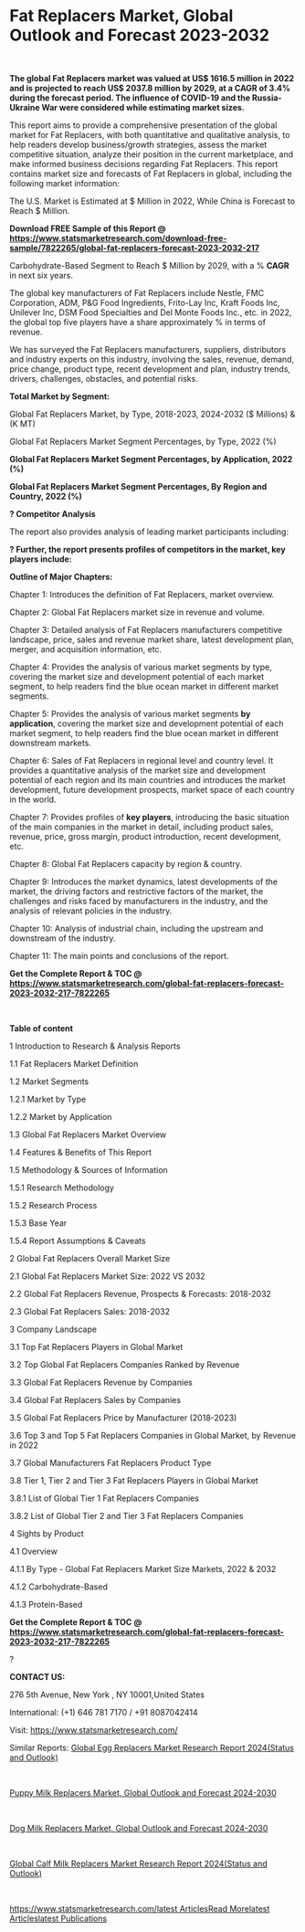 <h1>Fat Replacers Market, Global Outlook and Forecast 2023-2032</h1><br/><p><strong>The global Fat Replacers market was valued at US$ 1616.5 million in 2022 and is projected to reach US$ 2037.8 million by 2029, at a <strong>CAGR</strong> of 3.4% during the forecast period. The influence of COVID-19 and the Russia-Ukraine War were considered while estimating market sizes.</strong></p>
 
 
 
 <p>This report aims to provide a comprehensive presentation of the global market for Fat Replacers, with both quantitative and qualitative analysis, to help readers develop business/growth strategies, assess the market competitive situation, analyze their position in the current marketplace, and make informed business decisions regarding Fat Replacers. This report contains market size and forecasts of Fat Replacers in global, including the following market information:</p>
 
 
 
 <p>The U.S. Market is Estimated at $ Million in 2022, While China is Forecast to Reach $ Million.</p>
 
 
 
 <p><strong>Download FREE Sample of this Report @ <a href="https://www.statsmarketresearch.com/download-free-sample/7822265/global-fat-replacers-forecast-2023-2032-217">https://www.statsmarketresearch.com/download-free-sample/7822265/global-fat-replacers-forecast-2023-2032-217</a></strong></p>
 
 
 
 <p>Carbohydrate-Based Segment to Reach $ Million by 2029, with a % <strong>CAGR</strong> in next six years.</p>
 
 
 
 <p>The global key manufacturers of Fat Replacers include Nestle, FMC Corporation, ADM, P&G Food Ingredients, Frito-Lay Inc, Kraft Foods Inc, Unilever Inc, DSM Food Specialties and Del Monte Foods Inc., etc. in 2022, the global top five players have a share approximately % in terms of revenue.</p>
 
 
 
 <p>We has surveyed the Fat Replacers manufacturers, suppliers, distributors and industry experts on this industry, involving the sales, revenue, demand, price change, product type, recent development and plan, industry trends, drivers, challenges, obstacles, and potential risks.</p>
 
 
 
 <p><strong>Total Market by Segment:</strong></p>
 
 
 
 <p>Global Fat Replacers Market, by Type, 2018-2023, 2024-2032 ($ Millions) & (K MT)</p>
 
 
 
 <p>Global Fat Replacers Market Segment Percentages, by Type, 2022 (%)</p>
 
 
 
 <p><strong>Global Fat Replacers Market Segment Percentages, <strong>by Application</strong>, 2022 (%)</strong></p>
 
 
 
 <p><strong>Global Fat Replacers Market Segment Percentages, By Region and Country, 2022 (%)</strong></p>
 
 
 
 <p><strong>? Competitor Analysis</strong></p>
 
 
 
 <p>The report also provides analysis of leading market participants including:</p>
 
 
 
 <p><strong>? Further, the report presents profiles of competitors in the market, <strong>key players</strong> include:</strong></p>
 
 
 
 <p><strong>Outline of Major Chapters:</strong></p>
 
 
 
 <p>Chapter 1: Introduces the definition of Fat Replacers, market overview.</p>
 
 
 
 <p>Chapter 2: Global Fat Replacers market size in revenue and volume.</p>
 
 
 
 <p>Chapter 3: Detailed analysis of Fat Replacers manufacturers competitive landscape, price, sales and revenue market share, latest development plan, merger, and acquisition information, etc.</p>
 
 
 
 <p>Chapter 4: Provides the analysis of various market segments by type, covering the market size and development potential of each market segment, to help readers find the blue ocean market in different market segments.</p>
 
 
 
 <p>Chapter 5: Provides the analysis of various market segments <strong>by application</strong>, covering the market size and development potential of each market segment, to help readers find the blue ocean market in different downstream markets.</p>
 
 
 
 <p>Chapter 6: Sales of Fat Replacers in regional level and country level. It provides a quantitative analysis of the market size and development potential of each region and its main countries and introduces the market development, future development prospects, market space of each country in the world.</p>
 
 
 
 <p>Chapter 7: Provides profiles of <strong>key players</strong>, introducing the basic situation of the main companies in the market in detail, including product sales, revenue, price, gross margin, product introduction, recent development, etc.</p>
 
 
 
 <p>Chapter 8: Global Fat Replacers capacity by region & country.</p>
 
 
 
 <p>Chapter 9: Introduces the market dynamics, latest developments of the market, the driving factors and restrictive factors of the market, the challenges and risks faced by manufacturers in the industry, and the analysis of relevant policies in the industry.</p>
 
 
 
 <p>Chapter 10: Analysis of industrial chain, including the upstream and downstream of the industry.</p>
 
 
 
 <p>Chapter 11: The main points and conclusions of the report.</p>
 
 
 
 <div><b>Get the Complete Report & TOC @ <a href="https://www.statsmarketresearch.com/global-fat-replacers-forecast-2023-2032-217-7822265">https://www.statsmarketresearch.com/global-fat-replacers-forecast-2023-2032-217-7822265</a></b></div>
 
 
 
 <p><br />
 
 <b>Table of content</b></p>
 
 
 
 <p>1 Introduction to Research & Analysis Reports<br />
 
 1.1 Fat Replacers Market Definition<br />
 
 1.2 Market Segments<br />
 
 1.2.1 Market by Type<br />
 
 1.2.2 Market by Application<br />
 
 1.3 Global Fat Replacers Market Overview<br />
 
 1.4 Features & Benefits of This Report<br />
 
 1.5 Methodology & Sources of Information<br />
 
 1.5.1 Research Methodology<br />
 
 1.5.2 Research Process<br />
 
 1.5.3 Base Year<br />
 
 1.5.4 Report Assumptions & Caveats<br />
 
 2 Global Fat Replacers Overall Market Size<br />
 
 2.1 Global Fat Replacers Market Size: 2022 VS 2032<br />
 
 2.2 Global Fat Replacers Revenue, Prospects & Forecasts: 2018-2032<br />
 
 2.3 Global Fat Replacers Sales: 2018-2032<br />
 
 3 Company Landscape<br />
 
 3.1 Top Fat Replacers Players in Global Market<br />
 
 3.2 Top Global Fat Replacers Companies Ranked by Revenue<br />
 
 3.3 Global Fat Replacers Revenue by Companies<br />
 
 3.4 Global Fat Replacers Sales by Companies<br />
 
 3.5 Global Fat Replacers Price by Manufacturer (2018-2023)<br />
 
 3.6 Top 3 and Top 5 Fat Replacers Companies in Global Market, by Revenue in 2022<br />
 
 3.7 Global Manufacturers Fat Replacers Product Type<br />
 
 3.8 Tier 1, Tier 2 and Tier 3 Fat Replacers Players in Global Market<br />
 
 3.8.1 List of Global Tier 1 Fat Replacers Companies<br />
 
 3.8.2 List of Global Tier 2 and Tier 3 Fat Replacers Companies<br />
 
 4 Sights by Product<br />
 
 4.1 Overview<br />
 
 4.1.1 By Type - Global Fat Replacers Market Size Markets, 2022 & 2032<br />
 
 4.1.2 Carbohydrate-Based<br />
 
 4.1.3 Protein-Based</p>
 
 
 
 <div><b>Get the Complete Report & TOC @ <a href="https://www.statsmarketresearch.com/global-fat-replacers-forecast-2023-2032-217-7822265">https://www.statsmarketresearch.com/global-fat-replacers-forecast-2023-2032-217-7822265</a></b></div>
 
 
 
 <p>? </p>
 
 
 
 <p><b>CONTACT US:</b><br />
 
 276 5th Avenue, New York , NY 10001,United States<br />
 
 International: (+1) 646 781 7170 / +91 8087042414<br />
 
 Visit: <a href="https://www.statsmarketresearch.com/">https://www.statsmarketresearch.com/</a><br />
 
 Similar Reports: <a href="https://www.statsmarketresearch.com/global-fat-replacers-forecast-2023-2032-217-7822265">Global Egg Replacers Market Research Report 2024(Status and Outlook)</a><br />
 
 <br />
 
 <a href="https://www.statsmarketresearch.com/global-fat-replacers-forecast-2023-2032-217-7822265">Puppy Milk Replacers Market, Global Outlook and Forecast 2024-2030</a><br />
 
 <br />
 
 <a href="https://www.statsmarketresearch.com/global-fat-replacers-forecast-2023-2032-217-7822265">Dog Milk Replacers Market, Global Outlook and Forecast 2024-2030</a><br />
 
 <br />
 
 <a href="https://www.statsmarketresearch.com/global-fat-replacers-forecast-2023-2032-217-7822265">Global Calf Milk Replacers Market Research Report 2024(Status and Outlook)</a><br />
 
 <br />
 
 <a href="https://gyeongbokgung.com">https://www.statsmarketresearch.com/</a><a href="https://hallyeomaritime.com">latest Articles</a><a href="https://jingwansa.com">Read More</a><a href="https://nguoiviet.jp/">latest Articles</a><a href="https://www.intelmarketresearch.com/">latest Publications</a></p>